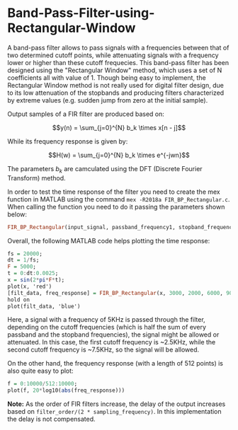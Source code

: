 # Band-Pass-Filter-using-Rectangular-Window
A band-pass filter allows to pass signals with a frequencies between that of two determined cutoff points, while attenuating signals with a frequency lower or higher than these cutoff frequecies. This band-pass filter has been designed using the "Rectangular Window" method, which uses a set of N coefficients all with value of 1. Though being easy to implement, the Rectangular Window method is not really used for digital filter design, due to its low attenuation of the stopbands and producing filters characterized by extreme values (e.g. sudden jump from zero at the initial sample).

Output samples of a FIR filter are produced based on:

```math
y(n) = \sum_{j=0}^{N} b_k \times x[n - j]
```

While its frequency response is given by:

```math
H(w) = \sum_{j=0}^{N} b_k \times e^{-jwn}
```

The parameters $b_k$ are camculated using the DFT (Discrete Fourier Transform) method.

In order to test the time response of the filter you need to create the mex function in MATLAB using the command `mex -R2018a FIR_BP_Rectangular.c`. When calling the function you need to do it passing the parameters shown below:

```hs
FIR_BP_Rectangular(input_signal, passband_frequency1, stopband_frequency1, passband_frequency2, stopband_frequency2, sampling_frequency, stopband_ripple);
```

Overall, the following MATLAB code helps plotting the time response:

```hs
fs = 20000;
dt = 1/fs;
F = 5000; 
t = 0:dt:0.0025;
x = sin(2*pi*F*t);
plot(x, 'red')
[filt_data, freq_response] = FIR_BP_Rectangular(x, 3000, 2000, 6000, 9000, 20000, 0.01);
hold on
plot(filt_data, 'blue')
```

Here, a signal with a frequency of 5KHz is passed through the filter, depending on the cutoff frequencies (which is half the sum of every passband and the stopband frequencies), the signal might be allowed or attenuated. In this case, the first cutoff frequency is ~2.5KHz, while the second cutoff frequency is ~7.5KHz, so the signal will be allowed.

On the other hand, the frequency response (with a length of 512 points) is also quite easy to plot:

```hs
f = 0:10000/512:10000;
plot(f, 20*log10(abs(freq_response)))
```

**Note:** As the order of FIR filters increase, the delay of the output increases based on `filter_order/(2 * sampling_frequency)`. In this implementation the delay is not compensated.
